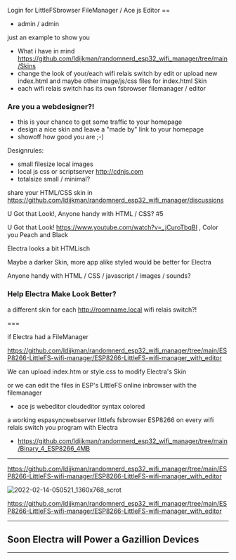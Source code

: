Login for LittleFSbrowser FileManager / Ace js Editor == 
- admin / admin

just an example to show you 
- What i have in mind https://github.com/ldijkman/randomnerd_esp32_wifi_manager/tree/main/Skins
- change the look of your/each wifi relais switch by edit or upload new index.html and maybe other image/js/css files for index.html Skin
- each wifi relais switch has its own fsbrowser filemanager / editor

### Are you a webdesigner?!
- this is your chance to get some traffic to your homepage
- design a nice skin and leave a "made by" link to your homepage
- showoff how good you are ;-)

Designrules:
- small filesize local images
- local js css or scriptserver http://cdnjs.com
- totalsize small / minimal?

share your HTML/CSS skin in https://github.com/ldijkman/randomnerd_esp32_wifi_manager/discussions


U Got that Look!, Anyone handy with HTML / CSS? #5

U Got that Look! https://www.youtube.com/watch?v=_jCuroTbqBI , Color you Peach and Black

Electra looks a bit HTMLisch

Maybe a darker Skin, more app alike styled would be better for Electra

Anyone handy with HTML / CSS / javascript / images / sounds?

### Help Electra Make Look Better? 

a different skin for each http://roomname.local wifi relais switch?!


===

if Electra had a FileManager 

https://github.com/ldijkman/randomnerd_esp32_wifi_manager/tree/main/ESP8266-LittleFS-wifi-manager/ESP8266-LittleFS-wifi-manager_with_editor

We can upload index.htm or style.css to modify Electra's Skin

or we can edit the files in ESP's LittleFS online inbrowser with the filemanager 
- ace js webeditor cloudeditor syntax colored

 a working espasyncwebserver littlefs fsbrowser ESP8266 on every wifi relais switch you program with Electra
- https://github.com/ldijkman/randomnerd_esp32_wifi_manager/tree/main/Binary_4_ESP8266_4MB

---

https://github.com/ldijkman/randomnerd_esp32_wifi_manager/tree/main/ESP8266-LittleFS-wifi-manager/ESP8266-LittleFS-wifi-manager_with_editor

![2022-02-14-050521_1360x768_scrot](https://user-images.githubusercontent.com/45427770/153798383-350826d3-80b8-42d5-bbbc-6b688a0fd56b.png)

https://github.com/ldijkman/randomnerd_esp32_wifi_manager/tree/main/ESP8266-LittleFS-wifi-manager/ESP8266-LittleFS-wifi-manager_with_editor


---

## Soon Electra will Power a Gazillion Devices

---
